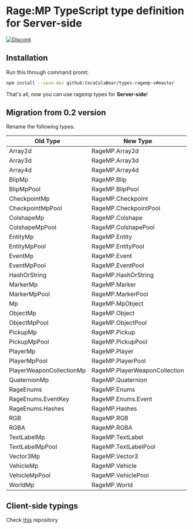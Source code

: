 # Rage:MP TypeScript type definition for Server-side
[![Discord](https://discordapp.com/api/guilds/183979885788659713/widget.png)](https://discord.gg/A5exBRX)

## Installation

Run this through command promt:

``` bash
npm install --save-dev github:CocaColaBear/types-ragemp-s#master
```

That's all, now you can use ragemp types for **Server-side**!

## Migration from 0.2 version

Rename the following types:

| Old Type | New Type |
| --- | --- |
| Array2d | RageMP.Array2d |
| Array3d | RageMP.Array3d |
| Array4d | RageMP.Array4d |
| BlipMp | RageMP.Blip |
| BlipMpPool | RageMP.BlipPool |
| CheckpointMp | RageMP.Checkpoint |
| CheckpointMpPool | RageMP.CheckpointPool |
| ColshapeMp | RageMP.Colshape |
| ColshapeMpPool | RageMP.ColshapePool |
| EntityMp | RageMP.Entity |
| EntityMpPool| RageMP.EntityPool |
| EventMp | RageMP.Event |
| EventMpPool | RageMP.EventPool |
| HashOrString | RageMP.HashOrString |
| MarkerMp | RageMP.Marker |
| MarkerMpPool | RageMP.MarkerPool |
| Mp | RageMP.MpObject |
| ObjectMp | RageMP.Object |
| ObjectMpPool | RageMP.ObjectPool |
| PickupMp | RageMP.Pickup |
| PickupMpPool | RageMP.PickupPool |
| PlayerMp | RageMP.Player |
| PlayerMpPool | RageMP.PlayerPool |
| PlayerWeaponCollectionMp | RageMP.PlayerWeaponCollection |
| QuaternionMp | RageMP.Quaternion |
| RageEnums | RageMP.Enums |
| RageEnums.EventKey | RageMP.Enums.Event |
| RageEnums.Hashes | RageMP.Hashes |
| RGB | RageMP.RGB |
| RGBA | RageMP.RGBA |
| TextLabelMp | RageMP.TextLabel |
| TextLabelMpPool | RageMP.TextLabelPool |
| Vector3Mp | RageMP.Vector3 |
| VehicleMp | RageMP.Vehicle |
| VehicleMpPool | RageMP.VehiclePool |
| WorldMp | RageMP.World |

## Client-side typings

Check [this](https://github.com/CocaColaBear/types-ragemp-c) repository
